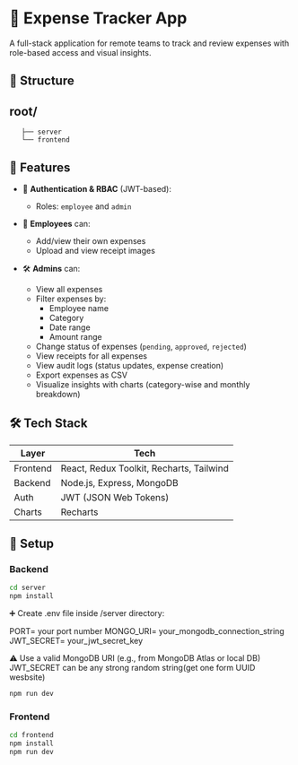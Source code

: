 # 💼 Expense Tracker App

A full-stack application for remote teams to track and review expenses with role-based access and visual insights.

## 📁 Structure

## root/
       ├── server
       └── frontend


## 🔑 Features

- 🔐 **Authentication & RBAC** (JWT-based):
  - Roles: `employee` and `admin`

- 🧾 **Employees** can:
  - Add/view their own expenses
  - Upload and view receipt images

- 🛠️ **Admins** can:
  - View all expenses
  - Filter expenses by:
    - Employee name
    - Category
    - Date range
    - Amount range
  - Change status of expenses (`pending`, `approved`, `rejected`)
  - View receipts for all expenses
  - View audit logs (status updates, expense creation)
  - Export expenses as CSV
  - Visualize insights with charts (category-wise and monthly breakdown)

## 🛠️ Tech Stack

| Layer     | Tech                                     |
|-----------|------------------------------------------|
| Frontend  | React, Redux Toolkit, Recharts, Tailwind |
| Backend   | Node.js, Express, MongoDB                |
| Auth      | JWT (JSON Web Tokens)                    |
| Charts    | Recharts                                 |

## 🚀 Setup

### Backend

```bash
cd server
npm install
```

➕ Create .env file inside /server directory:

PORT= your port number
MONGO_URI= your_mongodb_connection_string
JWT_SECRET= your_jwt_secret_key

⚠️ Use a valid MongoDB URI (e.g., from MongoDB Atlas or local DB)
JWT_SECRET can be any strong random string(get one form UUID wesbsite)

```bash
npm run dev
```

### Frontend
```bash
cd frontend
npm install
npm run dev
```
